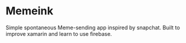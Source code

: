# Memeink
Simple spontaneous Meme-sending app inspired by snapchat.
Built to improve xamarin and learn to use firebase.
